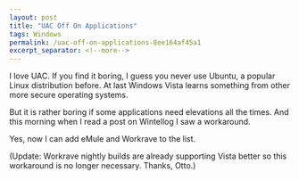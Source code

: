 ```yaml
---
layout: post
title: "UAC Off On Applications"
tags: Windows
permalink: /uac-off-on-applications-8ee164af45a1
excerpt_separator: <!--more-->
---
```

I love UAC. If you find it boring, I guess you never use Ubuntu, a popular Linux distribution before. At last Windows Vista learns something from other more secure operating systems.

But it is rather boring if some applications need elevations all the times. And this morning when I read a post on Wintellog I saw a workaround.

Yes, now I can add eMule and Workrave to the list.

(Update: Workrave nightly builds are already supporting Vista better so this workaround is no longer necessary. Thanks, Otto.)
<!--more-->